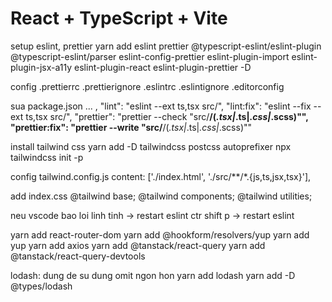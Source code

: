 # React + TypeScript + Vite

setup eslint, prettier
yarn add eslint prettier @typescript-eslint/eslint-plugin @typescript-eslint/parser eslint-config-prettier eslint-plugin-import eslint-plugin-jsx-a11y eslint-plugin-react eslint-plugin-prettier -D

config
.prettierrc
.prettierignore
.eslintrc
.eslintignore
.editorconfig

sua package.json
...
,
"lint": "eslint --ext ts,tsx src/",
"lint:fix": "eslint --fix --ext ts,tsx src/",
"prettier": "prettier --check \"src/**/(_.tsx|_.ts|_.css|_.scss)\"",
"prettier:fix": "prettier --write \"src/**/(_.tsx|_.ts|_.css|_.scss)\""

install tailwind css
yarn add -D tailwindcss postcss autoprefixer
npx tailwindcss init -p

config tailwind.config.js
content: ['./index.html', './src/**/*.{js,ts,jsx,tsx}'],

add index.css
@tailwind base;
@tailwind components;
@tailwind utilities;

neu vscode bao loi linh tinh -> restart eslint
ctr shift p -> restart eslint

yarn add react-router-dom
yarn add @hookform/resolvers/yup
yarn add yup
yarn add axios
yarn add @tanstack/react-query
yarn add @tanstack/react-query-devtools

lodash: dung de su dung omit ngon hon
yarn add lodash
yarn add -D @types/lodash

